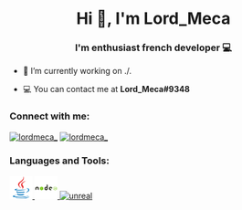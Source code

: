 <h1 align="center">Hi 👋, I'm Lord_Meca</h1>
<h3 align="center">I'm enthusiast french developer 💻</h3>

- 🔭 I’m currently working on ./.

- 💻 You can contact me at **Lord_Meca#9348**

<h3 align="left">Connect with me:</h3>
<p align="left">
<a href="https://twitter.com/lordmeca_" target="_blank"><img align="center" src="https://raw.githubusercontent.com/rahuldkjain/github-profile-readme-generator/master/src/images/icons/Social/twitter.svg" alt="lordmeca_" height="40" width="50" /></a> <a href="https://lord-meca.github.io/web/main.html" target="_blank"><img align="center" src="https://cdn.discordapp.com/attachments/688034501175148602/1012847848083165254/colis_livraison.png" alt="lordmeca_" height="50" width="50" /></a>
  

</p>

<h3 align="left">Languages and Tools:</h3>
<p align="left"> <a href="https://www.java.com" target="_blank" rel="noreferrer"> <img src="https://raw.githubusercontent.com/devicons/devicon/master/icons/java/java-original.svg" alt="java" width="40" height="40"/> </a> <a href="https://nodejs.org" target="_blank" rel="noreferrer"> <img src="https://raw.githubusercontent.com/devicons/devicon/master/icons/nodejs/nodejs-original-wordmark.svg" alt="nodejs" width="40" height="40"/> </a> <a href="https://unrealengine.com/" target="_blank" rel="noreferrer"> <img src="https://raw.githubusercontent.com/kenangundogan/fontisto/036b7eca71aab1bef8e6a0518f7329f13ed62f6b/icons/svg/brand/unreal-engine.svg" alt="unreal" width="40" height="40"/> </a> </p>
